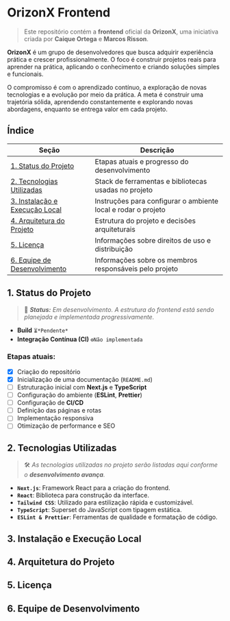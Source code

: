 # OrizonX Frontend
<!-- Visão geral da OrizonX e objetivo do projeto -->
> Este repositório contém a **frontend** oficial da **OrizonX**, uma iniciativa criada por **Caique Ortega** e **Marcos Risson**.

**OrizonX** é um grupo de desenvolvedores que busca adquirir experiência prática e crescer profissionalmente. O foco é construir projetos reais para aprender na prática, aplicando o conhecimento e criando soluções simples e funcionais.

O compromisso é com o aprendizado contínuo, a exploração de novas tecnologias e a evolução por meio da prática. A meta é construir uma trajetória sólida, aprendendo constantemente e explorando novas abordagens, enquanto se entrega valor em cada projeto.

## Índice
<!-- Adicionar links para as seções do README conforme o projeto avança. -->
| Seção                                                  | Descrição                                                   |
|--------------------------------------------------------|-------------------------------------------------------------|
| [1. Status do Projeto](#status-do-projeto)             | Etapas atuais e progresso do desenvolvimento                |
| [2. Tecnologias Utilizadas](#tecnologias-utilizadas)   | Stack de ferramentas e bibliotecas usadas no projeto        |
| [3. Instalação e Execução Local](#instalacao-e-execucao-local) | Instruções para configurar o ambiente local e rodar o projeto |
| [4. Arquitetura do Projeto](#arquitetura-do-projeto)    | Estrutura do projeto e decisões arquiteturais               |
| [5. Licença](#licenca)                                 | Informações sobre direitos de uso e distribuição            |
| [6. Equipe de Desenvolvimento](#equipe-de-desenvolvimento) | Informações sobre os membros responsáveis pelo projeto    |


## <a id="status-do-projeto">1. Status do Projeto</a>
<!-- Adicionar o status e progresso do projeto aqui, como badges de CI/CD ou informações de build. -->
> 🚧 _**Status:** Em desenvolvimento. A estrutura do frontend está sendo planejada e implementada progressivamente._

- **Build**  `⏳*Pendente*`
- **Integração Contínua (CI)**  `⚙️Não implementada`

### Etapas atuais:
- [x] Criação do repositório  
- [x] Inicialização de uma documentação (`README.md`)  
- [ ] Estruturação inicial com **Next.js** e **TypeScript**  
- [ ] Configuração do ambiente (**ESLint**, **Prettier**)  
- [ ] Configuração de **CI/CD**  
- [ ] Definição das páginas e rotas
- [ ] Implementação responsiva  
- [ ] Otimização de performance e SEO
<!-- Futuros updates conforme o projeto avança -->

## <a id="tecnologias-utilizadas">2. Tecnologias Utilizadas</a>
<!-- Adicionar uma lista das ferramentas, bibliotecas e frameworks adotados no projeto. -->
> 🛠️ *As tecnologias utilizadas no projeto serão listadas aqui conforme o **desenvolvimento avança**.*

- **`Next.js`**: Framework React para a criação do frontend.
- **`React`**: Biblioteca para construção da interface.
- **`Tailwind CSS`**: Utilizado para estilização rápida e customizável.
- **`TypeScript`**: Superset do JavaScript com tipagem estática.
- **`ESLint & Prettier`**: Ferramentas de qualidade e formatação de código.

## <a id="instalacao-e-execucao-local">3. Instalação e Execução Local</a> 
<!-- Adicionar as instruções para configuração do ambiente local e execução do projeto. -->

## <a id="arquitetura-do-projeto">4. Arquitetura do Projeto</a> 
<!-- Descrever a estrutura de pastas e decisões arquiteturais tomadas para o desenvolvimento do projeto. -->

## <a id="licenca">5. Licença</a> 
<!-- Informar sobre o tipo de licença que será adotado para o projeto, quando definido. -->

## <a id="equipe-de-desenvolvimento">6. Equipe de Desenvolvimento</a>
<!-- Listar os membros da equipe, suas funções e links para redes sociais, caso aplicável. -->
